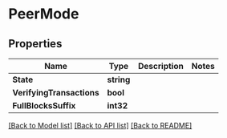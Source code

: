 # PeerMode

## Properties

Name | Type | Description | Notes
------------ | ------------- | ------------- | -------------
**State** | **string** |  | 
**VerifyingTransactions** | **bool** |  | 
**FullBlocksSuffix** | **int32** |  | 

[[Back to Model list]](../README.md#documentation-for-models) [[Back to API list]](../README.md#documentation-for-api-endpoints) [[Back to README]](../README.md)



